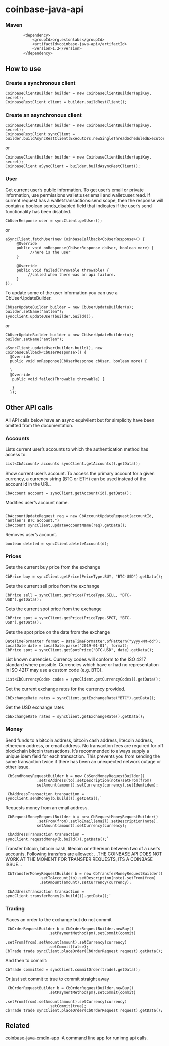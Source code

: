 # coinbase-java-api

### Maven
```
        <dependency>
            <groupId>org.estonlabs</groupId>
            <artifactId>coinbase-java-api</artifactId>
            <version>1.2</version>
        </dependency>
```

## How to use

### Create a synchronous client 
``` 
CoinbaseClientBuilder builder = new CoinbaseClientBuilder(apiKey, secret); 
CoinbaseRestClient client = builder.buildRestClient(); 
```
### Create an asynchronous client 
``` 
CoinbaseClientBuilder builder = new CoinbaseClientBuilder(apiKey, secret); 
CoinbaseRestClient syncClient = builder.buildAsyncRestClient(Executors.newSingleThreadScheduledExecutor());
``` 
or
``` 
CoinbaseClientBuilder builder = new CoinbaseClientBuilder(apiKey, secret); 
CoinbaseClient aSyncClient = builder.buildAsyncRestClient();
``` 

### User

Get current user’s public information. To get user’s email or private information,
use permissions wallet:user:email and wallet:user:read. If current request has a wallet:transactions:send scope,
then the response will contain a boolean sends_disabled field that indicates if the user’s send
functionality has been disabled.

```
CbUserResponse user = syncClient.getUser();
```
or
```
aSyncClient.fetchUser(new CoinbaseCallback<CbUserResponse>() {
     @Override
     public void onResponse(CbUserResponse cbUser, boolean more) {
           //here is the user         
     }

     @Override
     public void failed(Throwable throwable) {
          //called when there was an api failure.
     }
});

```
To update some of the user information you can use a CbUserUpdateBuilder.

```
CbUserUpdateBuilder builder = new CbUserUpdateBuilder(u);
builder.setName("antlen");
syncClient.updateUser(builder.build());
```
or
```
CbUserUpdateBuilder builder = new CbUserUpdateBuilder(u);
builder.setName("antlen");

aSyncClient.updateUser(builder.build(), new CoinbaseCallback<CbUserResponse>() {
  @Override
  public void onResponse(CbUserResponse cbUser, boolean more) {

  }
  @Override
   public void failed(Throwable throwable) {

   }
  });

```
## Other API calls

All API calls below have an async equivilent but for simplicity have been omitted from the documentation.

### Accounts

Lists current user’s accounts to which the authentication method has access to.

```
List<CbAccount> accounts syncClient.getAccounts().getData();
```
Show current user’s account. To access the primary account for a given currency,
a currency string (BTC or ETH) can be used instead of the account id in the URL.

```
CbAccount account = syncClient.getAccount(id).getData();
```

Modifies user’s account name.

```

CbAccountUpdateRequest req = new CbAccountUpdateRequest(accountId, "antlen's BTC account.")
CbAccount syncClient.updateAccountName(req).getData();
```

Removes user’s account. 

```
boolean deleted = syncClient.deleteAccount(d);
```

### Prices
Gets the current buy price from the exchange

```
CbPrice buy = syncClient.getPrice(PriceType.BUY, "BTC-USD").getData();
```

Gets the current sell price from the exchange

```
CbPrice sell = syncClient.getPrice(PriceType.SELL, "BTC-USD").getData();
```

Gets the current spot price from the exchange

```
CbPrice spot = syncClient.getPrice(PriceType.SPOT, "BTC-USD").getData();
```

Gets the spot price on the date from the exchange

```
DateTimeFormatter format = DateTimeFormatter.ofPattern("yyyy-MM-dd");
LocalDate date = LocalDate.parse("2019-01-01", format);
CbPrice spot = syncClient.getSpotPrice("BTC-USD", date).getData();
```
  
List known currencies. Currency codes will conform to the ISO 4217 standard where possible.
Currencies which have or had no representation in ISO 4217 may use a custom code (e.g. BTC).

```
List<CbCurrencyCode> codes = syncClient.getCurrencyCodes().getData();
```

Get the current exchange rates for the currency provided.

```
CbExchangeRate rates = syncClient.getExchangeRate("BTC").getData();
```

Get the USD exchange rates

```
CbExchangeRate rates = syncClient.getExchangeRate().getData();
```

### Money

Send funds to a bitcoin address, bitcoin cash address, litecoin address, ethereum address,
or email address. No transaction fees are required for off blockchain bitcoin transactions.
It’s recommended to always supply a unique idem field for each transaction.
This prevents you from sending the same transaction twice if there has been an unexpected network outage
or other issue.

```
 CbSendMoneyRequestBuilder b = new CbSendMoneyRequestBuilder()
              .setToAddress(to).setDescription(note)setFrom(from)
              setAmount(amount).setCurrency(currency).setIdem(idem);
 
 CbAddressTransaction transaction = syncClient.sendMoney(b.build()).getData();`
```

Requests money from an email address.

```
 CbRequestMoneyRequestBuilder b = new CbRequestMoneyRequestBuilder()
              .setFrom(from).setToEmail(email).setDescription(note).
              setAmount(amount).setCurrency(currency);
 
 CbAddressTransaction transaction = syncClient.reqestdMoney(b.build()).getData();`
```

Transfer bitcoin, bitcoin cash, litecoin or ethereum between two of a user’s accounts. Following transfers are allowed:
...THE COINBASE API DOES NOT WORK AT THE MOMENT FOR TRANSFER REQUESTS, ITS A COINBASE ISSUE...

```
 CbTransferMoneyRequestBuilder b = new CbTransferMoneyRequestBuilder()
               .setToAccount(to).setDescription(note).setFrom(from)
               .setAmount(amount).setCurrency(currency);
 
 CbAddressTransaction transaction = syncClient.transferMoney(b.build()).getData();`
```

### Trading



Places an order to the exchange but do not commit
     
```
 CbOrderRequestBuilder b = CbOrderRequestBuilder.newBuy()
                   .setPaymentMethod(pm).setCommit(commit)
                   .setFrom(from).setAmount(amount).setCurrency(currency)
                   .setCommit(false);
CbTrade trade syncClient.placeOrder(CbOrderRequest request).getData();
```
And then to commit:

```
CbTrade committed = syncClient.commitOrder(trade).getData();
```
Or just set commit to true to commit straight away

```
 CbOrderRequestBuilder b = CbOrderRequestBuilder.newBuy()
                   .setPaymentMethod(pm).setCommit(commit)
                   .setFrom(from).setAmount(amount).setCurrency(currency)
                   .setCommit(true);
CbTrade trade syncClient.placeOrder(CbOrderRequest request).getData();
```

## Related

[coinbase-java-cmdln-app](https://github.com/antlen/coinbase-java-cmdln-app) :A command line app for runinng api calls.
